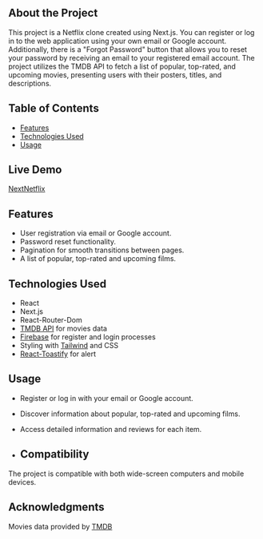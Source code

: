 ## About the Project

This project is a Netflix clone created using Next.js. You can register or log in to the web application using your own email or Google account. Additionally, there is a "Forgot Password" button that allows you to reset your password by receiving an email to your registered email account. The project utilizes the TMDB API to fetch a list of popular, top-rated, and upcoming movies, presenting users with their posters, titles, and descriptions.

## Table of Contents

- [Features](#features)
- [Technologies Used](#technologies-used)
- [Usage](#usage)

## Live Demo

[NextNetflix](https://next-netflix-self.vercel.app/)

## Features

- User registration via email or Google account.
- Password reset functionality.
- Pagination for smooth transitions between pages.
- A list of popular, top-rated and upcoming films.

## Technologies Used

- React
- Next.js
- React-Router-Dom
- [TMDB API](https://www.themoviedb.org/) for movies data
- [Firebase](https://firebase.google.com/) for register and login processes
- Styling with [Tailwind](https://tailwindcss.com/) and CSS 
- [React-Toastify](https://fkhadra.github.io/react-toastify/introduction/) for alert

## Usage

- Register or log in with your email or Google account.
- Discover information about popular, top-rated and upcoming films.
- Access detailed information and reviews for each item.

- ## Compatibility

The project is compatible with both wide-screen computers and mobile devices.

## Acknowledgments

Movies data provided by [TMDB](https://www.themoviedb.org/)
